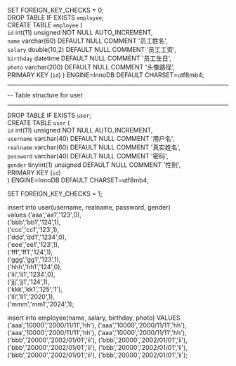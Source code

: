 SET FOREIGN_KEY_CHECKS = 0;  
DROP TABLE IF EXISTS `employee`;  
CREATE TABLE `employee` (    
`id` int(11) unsigned NOT NULL AUTO_INCREMENT,  
`name` varchar(60) DEFAULT NULL COMMENT '员工姓名',  
`salary` double(10,2) DEFAULT NULL COMMENT '员工工资',   
`birthday` datetime DEFAULT NULL COMMENT '员工生日',   
`photo` varchar(200) DEFAULT NULL COMMENT '头像路径',  
PRIMARY KEY (`id`)
) ENGINE=InnoDB DEFAULT CHARSET=utf8mb4;

-- ----------------------------
-- Table structure for user
-- ----------------------------
DROP TABLE IF EXISTS `user`;  
CREATE TABLE `user` (  
`id` int(11) unsigned NOT NULL AUTO_INCREMENT,  
`username` varchar(40) DEFAULT NULL COMMENT '用户名',  
`realname` varchar(60) DEFAULT NULL COMMENT '真实姓名',  
`password` varchar(40) DEFAULT NULL COMMENT '密码',  
`gender` tinyint(1) unsigned DEFAULT NULL COMMENT '性别',  
PRIMARY KEY (`id`)  
) ENGINE=InnoDB DEFAULT CHARSET=utf8mb4;  
  
SET FOREIGN_KEY_CHECKS = 1;



insert into user(username, realname, password, gender)  
values ('aaa','aa1','123',0),  
('bbb','bb1','124',1),  
('ccc','cc1','123',1),  
('ddd','dd1','1234',0),  
('eee','ee1','123',1),  
('fff','ff1','124',1),  
('ggg','gg1','123',1),  
('hhh','hh1','124',0),  
('iii','ii1','1234',0),  
('jjj','jj1','124',1),  
('kkk','kk1','125','1'),  
('lll','ll1','2020',1),  
('mmm','mm1','2024',1);  

insert into employee(name, salary, birthday, photo)
VALUES
('aaa','10000','2000/11/11','hh'),
('aaa','10000','2000/11/11','hh'),
('aaa','10000','2000/11/11','hh'),
('aaa','10000','2000/11/11','hh'),
('bbb','20000','2002/01/01','ii'),
('bbb','20000','2002/01/01','ii'),
('bbb','20000','2002/01/01','ii'),
('bbb','20000','2002/01/01','ii'),
('bbb','20000','2002/01/01','ii'),
('bbb','20000','2002/01/01','ii');
